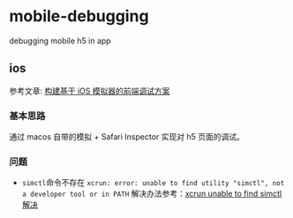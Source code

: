 # mobile-debugging

debugging mobile h5 in app

## ios

参考文章: [构建基于 iOS 模拟器的前端调试方案](https://juejin.cn/post/6844904198648119304#heading-9)

### 基本思路

通过 macos 自带的模拟 + Safari Inspector 实现对 h5 页面的调试。

### 问题

- `simctl`命令不存在
`xcrun: error: unable to find utility "simctl", not a developer tool or in PATH`
解决办法参考：[xcrun unable to find simctl 解决](https://juejin.cn/post/6844903624485634061)